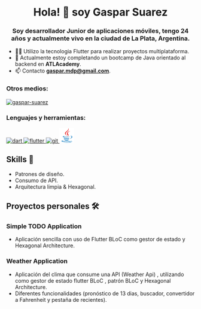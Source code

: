 
<h1 align="center">Hola! 👋 soy Gaspar Suarez</h1>
<h3 align="center">Soy desarrollador Junior de aplicaciones móviles, tengo 24 años y actualmente vivo en la ciudad de La Plata, Argentina.</h3>

- 👨‍💻 Utilizo la tecnologia Flutter para realizar proyectos multiplataforma.
- 🌱 Actualmente estoy completando un bootcamp de Java orientado al backend en **ATLAcademy**.
- 📫 Contacto **gaspar.mdp@gmail.com**.
<h3 align="left">Otros medios:</h3>
<p align="left">
<a href="https://linkedin.com/in/gaspar-suarez" target="blank"><img align="center" src="https://raw.githubusercontent.com/rahuldkjain/github-profile-readme-generator/master/src/images/icons/Social/linked-in-alt.svg" alt="gaspar-suarez" height="30" width="40" /></a>

 
<h3 align="left">Lenguajes y herramientas:</h3>
<p align="left"> <a href="https://dart.dev" target="_blank" rel="noreferrer"> <img src="https://www.vectorlogo.zone/logos/dartlang/dartlang-icon.svg" alt="dart" width="40" height="40"/> </a> <a href="https://flutter.dev" target="_blank" rel="noreferrer"> <img src="https://www.vectorlogo.zone/logos/flutterio/flutterio-icon.svg" alt="flutter" width="40" height="40"/> </a> <a href="https://git-scm.com/" target="_blank" rel="noreferrer"> <img src="https://www.vectorlogo.zone/logos/git-scm/git-scm-icon.svg" alt="git" width="40" height="40"/> </a> <a href="https://www.java.com" target="_blank" rel="noreferrer"> <img src="https://raw.githubusercontent.com/devicons/devicon/master/icons/java/java-original.svg" alt="java" width="40" height="40"/> </a> </p>
 
 
## Skills  📖
 - Patrones de diseño.
 - Consumo de API.
 - Arquitectura limpia & Hexagonal.

 ## Proyectos personales  🛠️

 ### Simple TODO Application
 
 * Aplicación sencilla con uso de Flutter BLoC como gestor de estado y Hexagonal Architecture.

### Weather Application

 * Aplicación del clima que consume una API (Weather Api) , utilizando como gestor de estado flutter BLoC , patrón BLoC y Hexagonal Architecture.
 * Diferentes funcionalidades (pronóstico de 13 dias, buscador, convertidor a Fahrenheit y pestaña de recientes).







